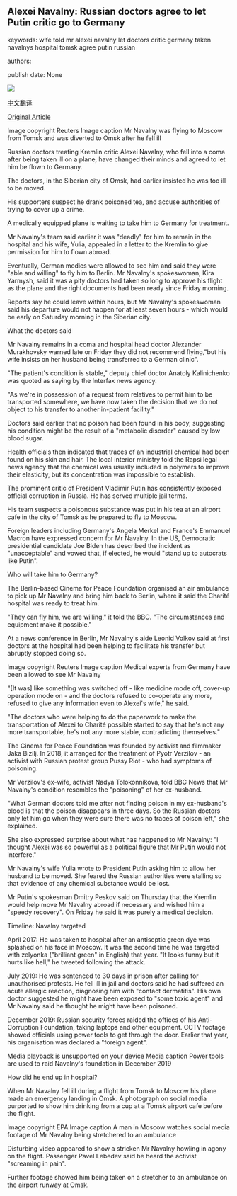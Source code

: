 ## Alexei Navalny: Russian doctors agree to let Putin critic go to Germany

keywords: wife told mr alexei navalny let doctors critic germany taken navalnys hospital tomsk agree putin russian

authors: 

publish date: None

![](https://ichef.bbci.co.uk/news/1024/branded_news/5B9D/production/_114035432_mediaitem114035431.jpg)

[中文翻译](Alexei%20Navalny%3A%20Russian%20doctors%20agree%20to%20let%20Putin%20critic%20go%20to%20Germany_zh.md)

[Original Article](https://www.bbc.com/news/world-europe-53865811)

Image copyright Reuters Image caption Mr Navalny was flying to Moscow from Tomsk and was diverted to Omsk after he fell ill

Russian doctors treating Kremlin critic Alexei Navalny, who fell into a coma after being taken ill on a plane, have changed their minds and agreed to let him be flown to Germany.

The doctors, in the Siberian city of Omsk, had earlier insisted he was too ill to be moved.

His supporters suspect he drank poisoned tea, and accuse authorities of trying to cover up a crime.

A medically equipped plane is waiting to take him to Germany for treatment.

Mr Navalny's team said earlier it was "deadly" for him to remain in the hospital and his wife, Yulia, appealed in a letter to the Kremlin to give permission for him to flown abroad.

Eventually, German medics were allowed to see him and said they were "able and willing" to fly him to Berlin. Mr Navalny's spokeswoman, Kira Yarmysh, said it was a pity doctors had taken so long to approve his flight as the plane and the right documents had been ready since Friday morning.

Reports say he could leave within hours, but Mr Navalny's spokeswoman said his departure would not happen for at least seven hours - which would be early on Saturday morning in the Siberian city.

What the doctors said

Mr Navalny remains in a coma and hospital head doctor Alexander Murakhovsky warned late on Friday they did not recommend flying,"but his wife insists on her husband being transferred to a German clinic".

"The patient's condition is stable," deputy chief doctor Anatoly Kalinichenko was quoted as saying by the Interfax news agency.

"As we're in possession of a request from relatives to permit him to be transported somewhere, we have now taken the decision that we do not object to his transfer to another in-patient facility."

Doctors said earlier that no poison had been found in his body, suggesting his condition might be the result of a "metabolic disorder" caused by low blood sugar.

Health officials then indicated that traces of an industrial chemical had been found on his skin and hair. The local interior ministry told the Rapsi legal news agency that the chemical was usually included in polymers to improve their elasticity, but its concentration was impossible to establish.

The prominent critic of President Vladimir Putin has consistently exposed official corruption in Russia. He has served multiple jail terms.

His team suspects a poisonous substance was put in his tea at an airport cafe in the city of Tomsk as he prepared to fly to Moscow.

Foreign leaders including Germany's Angela Merkel and France's Emmanuel Macron have expressed concern for Mr Navalny. In the US, Democratic presidential candidate Joe Biden has described the incident as "unacceptable" and vowed that, if elected, he would "stand up to autocrats like Putin".

Who will take him to Germany?

The Berlin-based Cinema for Peace Foundation organised an air ambulance to pick up Mr Navalny and bring him back to Berlin, where it said the Charité hospital was ready to treat him.

"They can fly him, we are willing," it told the BBC. "The circumstances and equipment make it possible."

At a news conference in Berlin, Mr Navalny's aide Leonid Volkov said at first doctors at the hospital had been helping to facilitate his transfer but abruptly stopped doing so.

Image copyright Reuters Image caption Medical experts from Germany have been allowed to see Mr Navalny

"[It was] like something was switched off - like medicine mode off, cover-up operation mode on - and the doctors refused to co-operate any more, refused to give any information even to Alexei's wife," he said.

"The doctors who were helping to do the paperwork to make the transportation of Alexei to Charité possible started to say that he's not any more transportable, he's not any more stable, contradicting themselves."

The Cinema for Peace Foundation was founded by activist and filmmaker Jaka Bizilj. In 2018, it arranged for the treatment of Pyotr Verzilov - an activist with Russian protest group Pussy Riot - who had symptoms of poisoning.

Mr Verzilov's ex-wife, activist Nadya Tolokonnikova, told BBC News that Mr Navalny's condition resembles the "poisoning" of her ex-husband.

"What German doctors told me after not finding poison in my ex-husband's blood is that the poison disappears in three days. So the Russian doctors only let him go when they were sure there was no traces of poison left," she explained.

She also expressed surprise about what has happened to Mr Navalny: "I thought Alexei was so powerful as a political figure that Mr Putin would not interfere."

Mr Navalny's wife Yulia wrote to President Putin asking him to allow her husband to be moved. She feared the Russian authorities were stalling so that evidence of any chemical substance would be lost.

Mr Putin's spokesman Dmitry Peskov said on Thursday that the Kremlin would help move Mr Navalny abroad if necessary and wished him a "speedy recovery". On Friday he said it was purely a medical decision.

Timeline: Navalny targeted

April 2017: He was taken to hospital after an antiseptic green dye was splashed on his face in Moscow. It was the second time he was targeted with zelyonka ("brilliant green" in English) that year. "It looks funny but it hurts like hell," he tweeted following the attack.

July 2019: He was sentenced to 30 days in prison after calling for unauthorised protests. He fell ill in jail and doctors said he had suffered an acute allergic reaction, diagnosing him with "contact dermatitis". His own doctor suggested he might have been exposed to "some toxic agent" and Mr Navalny said he thought he might have been poisoned.

December 2019: Russian security forces raided the offices of his Anti-Corruption Foundation, taking laptops and other equipment. CCTV footage showed officials using power tools to get through the door. Earlier that year, his organisation was declared a "foreign agent".

Media playback is unsupported on your device Media caption Power tools are used to raid Navalny's foundation in December 2019

How did he end up in hospital?

When Mr Navalny fell ill during a flight from Tomsk to Moscow his plane made an emergency landing in Omsk. A photograph on social media purported to show him drinking from a cup at a Tomsk airport cafe before the flight.

Image copyright EPA Image caption A man in Moscow watches social media footage of Mr Navalny being stretchered to an ambulance

Disturbing video appeared to show a stricken Mr Navalny howling in agony on the flight. Passenger Pavel Lebedev said he heard the activist "screaming in pain".

Further footage showed him being taken on a stretcher to an ambulance on the airport runway at Omsk.